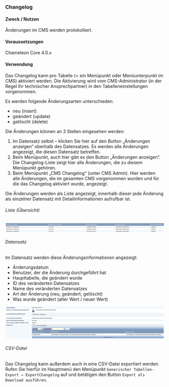 ### Changelog

#### Zweck / Nutzen
Änderungen im CMS werden protokolliert. 

#### Voraussetzungen
Chameleon Core 4.0.x 

#### Verwendung

Das Changelog kann pro Tabelle (= ein Menüpunkt oder Menüunterpunkt im CMS) aktiviert werden. Die Aktivierung wird vom CMS-Administrator (in der Regel Ihr technischer Ansprechpartner) in den Tabelleneinstellungen vorgenommen.
 
Es werden folgende Änderungsarten unterschieden:

* neu (insert)
* geändert (update)
* gelöscht (delete) 

Die Änderungen können an 3 Stellen eingesehen werden:
 
1. Im Datensatz selbst – klicken Sie hier auf den Button „Änderungen anzeigen“ oberhalb des Datensatzes. Es werden alle Änderungen angezeigt, die diesen Datensatz betreffen. 
2. Beim Menüpunkt, auch hier gibt es den Button „Änderungen anzeigen“. Die Changelog-Liste zeigt hier alle Änderungen, die zu diesem Menüpunkt gehören. 
3. Beim Menüpunkt „CMS Changelog“ (unter CMS Admin). Hier werden alle Änderungen, die im gesamten CMS vorgenommen wurden und für die das Changelog aktiviert wurde, angezeigt. 
 
Die Änderungen werden als Liste angezeigt, innerhalb dieser jede Änderung als einzelner Datensatz mit Detailinformationen aufrufbar ist. 
<br>
###### Liste (Übersicht)
![](/assets/changelog_liste.png)
<br>
###### Datensatz

Im Datensatz werden diese Änderungsinformationen angezeigt: 
* Änderungsdatum
* Benutzer, der die Änderung durchgeführt hat
* Haupttabelle, die geändert wurde
* ID des veränderten Datensatzes
* Name des veränderten Datensatzes
* Art der Änderung (neu, geändert, gelöscht)
* Was wurde geändert (alter Wert / neuer Wert) 

![](/assets/changelog_datensatz.png)
<br>
###### CSV-Datei
Das Changelog kann außerdem auch in eine CSV-Datei exportiert werden. Rufen Sie hierfür im Hauptmenü den Menüpunkt `Generischer Tabellen-Export → ExportChangelog` auf und betätigen den Button `Export als Download ausführen`. 